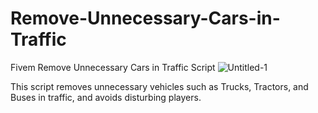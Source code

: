 # Remove-Unnecessary-Cars-in-Traffic
Fivem Remove Unnecessary Cars in Traffic Script
![Untitled-1](https://user-images.githubusercontent.com/69751408/177995573-1b438727-22d3-4168-8446-e42e755e2b83.png)

This script removes unnecessary vehicles such as Trucks, Tractors, and Buses in traffic, and avoids disturbing players.
